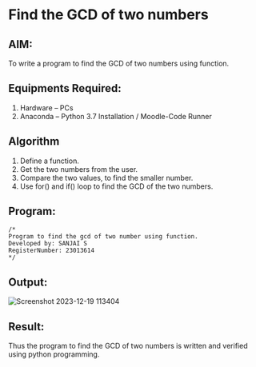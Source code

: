 # Find the GCD of two numbers

## AIM:
To write a program to find the GCD of two numbers using function.

## Equipments Required:
1. Hardware – PCs
2. Anaconda – Python 3.7 Installation / Moodle-Code Runner

## Algorithm
1. Define a function.
2. Get the two numbers from the user.
3. Compare the two values, to find the smaller number.
4. Use for() and if() loop to find the GCD of the two numbers.

## Program:
```
/*
Program to find the gcd of two number using function.
Developed by: SANJAI S
RegisterNumber: 23013614
*/
```

## Output:
![Screenshot 2023-12-19 113404](https://github.com/Sanjaichitra/GCD-of-two-numbers/assets/144870518/16feb8ee-4744-4e8c-8396-bcc8a4362978)



## Result:
Thus the program to find the GCD of two numbers is written and verified using python programming.
